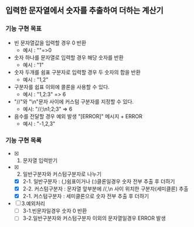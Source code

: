 ## 입력한 문자열에서 숫자를 추출하여 더하는 계산기

### 기능 구현 목표

- 빈 문자열값을 입력할 경우 0 반환
  - 예시 : ""=>0
- 숫자 하나를 문자열로 입력할 경우 해당 숫자를 반환
  - 예시 : "1"
- 숫자 두개를 쉼표 구분자로 입력할 경우 두 숫자의 합을 반환
  - 예시 : "1,2"
- 구분자를 쉽표 이외에 콜론을 사용할 수 있다.
  - 예시 : "1,2:3" => 6
- "//"와 "\n"문자 사이에 커스텀 구분자를 지정할 수 있다.
  - 예시: "//;\n1;2;3" => 6
- 음수를 전달할 경우 예외 발생 "[ERROR]" 메시지 + ERROR
  - 예시 : "-1,2,3"

### 기능 구현 목록

- [x] 1. 문자열 입력받기
- [x] 2. 일반구분자와 커스텀구분자로 나누기
  - [x] 2-1. 일반구분자 : (,)쉼표이거나 (:)클론일경우 숫자 전부 추출 후 더하기
  - [x] 2-2. 커스텀구분자 : 문자열 앞부분에 //,\n 사이 위치한 구분자(세미클론) 추출
  - [x] 2-1. 커스텀구분자 : 세미클론으로 숫자 전부 추출 후 더하기
- [ ] 3.예외처리
  - [ ] 3-1.빈문자일경우 숫자 0 반환
  - [ ] 3-2.일반구분자와 커스텀구분자 이외의 문자열일경우 ERROR 발생
